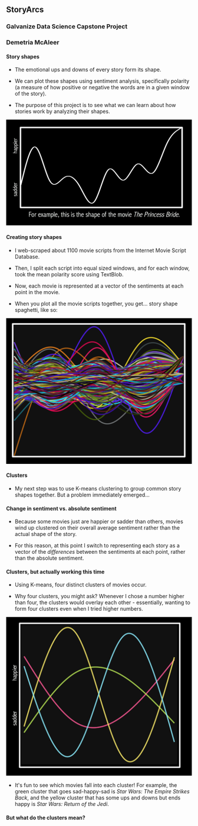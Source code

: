 ## StoryArcs
### Galvanize Data Science Capstone Project
### Demetria McAleer

#### Story shapes

+ The emotional ups and downs of every story form its shape.

+ We can plot these shapes using sentiment analysis, specifically polarity (a measure of how positive or negative the words are in a given window of the story).

+ The purpose of this project is to see what we can learn about how stories work by analyzing their shapes.

![alt text](https://github.com/dfmcaleer/StoryArcs/blob/master/plots/princess-bride.png "For example, this is the shape of the movie *The Princess Bride*.")

#### Creating story shapes

+ I web-scraped about 1100 movie scripts from the Internet Movie Script Database.

+ Then, I split each script into equal sized windows, and for each window, took the mean polarity score using TextBlob.

+ Now, each movie is represented at a vector of the sentiments at each point in the movie.

+ When you plot all the movie scripts together, you get... story shape spaghetti, like so:

![alt text](https://github.com/dfmcaleer/StoryArcs/blob/master/plots/all-the-movies.png "Madness!")

#### Clusters

+ My next step was to use K-means clustering to group common story shapes together.  But a problem immediately emerged...

#### Change in sentiment vs. absolute sentiment

+ Because some movies just are happier or sadder than others, movies wind up clustered on their overall average sentiment rather than the actual shape of the story.

+ For this reason, at this point I switch to representing each story as a vector of the *differences* between the sentiments at each point, rather than the absolute sentiment.

#### Clusters, but actually working this time

+ Using K-means, four distinct clusters of movies occur.

+ Why four clusters, you might ask?  Whenever I chose a number higher than four, the clusters would overlay each other - essentially, wanting to form four clusters even when I tried higher numbers.

![alt tag](https://github.com/dfmcaleer/StoryArcs/blob/master/plots/four-clusters.png)

+ It's fun to see which movies fall into each cluster!  For example, the green cluster that goes sad-happy-sad is *Star Wars: The Empire Strikes Back*, and the yellow cluster that has some ups and downs but ends happy is *Star Wars: Return of the Jedi*.

#### But what do the clusters mean?
